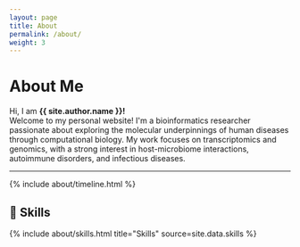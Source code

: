 ```yaml
---
layout: page
title: About
permalink: /about/
weight: 3
---
```


# **About Me**

Hi, I am **{{ site.author.name }}!**  
Welcome to my personal website! I'm a bioinformatics researcher passionate about exploring the molecular underpinnings of human diseases through computational biology. My work focuses on transcriptomics and genomics, with a strong interest in host-microbiome interactions, autoimmune disorders, and infectious diseases. 

---

<div class="row">
  {% include about/timeline.html %}
</div>

<div class="row">
  <div class="col-12">
    <h2>💼 Skills</h2>
    {% include about/skills.html title="Skills" source=site.data.skills %}
  </div>
</div>

